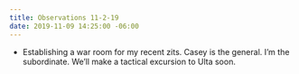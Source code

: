 ```yaml
---
title: Observations 11-2-19
date: 2019-11-09 14:25:00 -06:00
---
```


- Establishing a war room for my recent zits. Casey is the general. I’m the subordinate. We’ll make a tactical excursion to Ulta soon.

